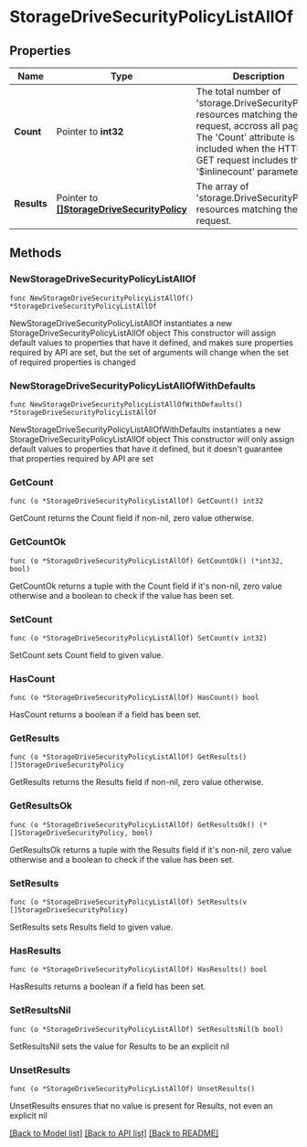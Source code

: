 # StorageDriveSecurityPolicyListAllOf

## Properties

Name | Type | Description | Notes
------------ | ------------- | ------------- | -------------
**Count** | Pointer to **int32** | The total number of &#39;storage.DriveSecurityPolicy&#39; resources matching the request, accross all pages. The &#39;Count&#39; attribute is included when the HTTP GET request includes the &#39;$inlinecount&#39; parameter. | [optional] 
**Results** | Pointer to [**[]StorageDriveSecurityPolicy**](StorageDriveSecurityPolicy.md) | The array of &#39;storage.DriveSecurityPolicy&#39; resources matching the request. | [optional] 

## Methods

### NewStorageDriveSecurityPolicyListAllOf

`func NewStorageDriveSecurityPolicyListAllOf() *StorageDriveSecurityPolicyListAllOf`

NewStorageDriveSecurityPolicyListAllOf instantiates a new StorageDriveSecurityPolicyListAllOf object
This constructor will assign default values to properties that have it defined,
and makes sure properties required by API are set, but the set of arguments
will change when the set of required properties is changed

### NewStorageDriveSecurityPolicyListAllOfWithDefaults

`func NewStorageDriveSecurityPolicyListAllOfWithDefaults() *StorageDriveSecurityPolicyListAllOf`

NewStorageDriveSecurityPolicyListAllOfWithDefaults instantiates a new StorageDriveSecurityPolicyListAllOf object
This constructor will only assign default values to properties that have it defined,
but it doesn't guarantee that properties required by API are set

### GetCount

`func (o *StorageDriveSecurityPolicyListAllOf) GetCount() int32`

GetCount returns the Count field if non-nil, zero value otherwise.

### GetCountOk

`func (o *StorageDriveSecurityPolicyListAllOf) GetCountOk() (*int32, bool)`

GetCountOk returns a tuple with the Count field if it's non-nil, zero value otherwise
and a boolean to check if the value has been set.

### SetCount

`func (o *StorageDriveSecurityPolicyListAllOf) SetCount(v int32)`

SetCount sets Count field to given value.

### HasCount

`func (o *StorageDriveSecurityPolicyListAllOf) HasCount() bool`

HasCount returns a boolean if a field has been set.

### GetResults

`func (o *StorageDriveSecurityPolicyListAllOf) GetResults() []StorageDriveSecurityPolicy`

GetResults returns the Results field if non-nil, zero value otherwise.

### GetResultsOk

`func (o *StorageDriveSecurityPolicyListAllOf) GetResultsOk() (*[]StorageDriveSecurityPolicy, bool)`

GetResultsOk returns a tuple with the Results field if it's non-nil, zero value otherwise
and a boolean to check if the value has been set.

### SetResults

`func (o *StorageDriveSecurityPolicyListAllOf) SetResults(v []StorageDriveSecurityPolicy)`

SetResults sets Results field to given value.

### HasResults

`func (o *StorageDriveSecurityPolicyListAllOf) HasResults() bool`

HasResults returns a boolean if a field has been set.

### SetResultsNil

`func (o *StorageDriveSecurityPolicyListAllOf) SetResultsNil(b bool)`

 SetResultsNil sets the value for Results to be an explicit nil

### UnsetResults
`func (o *StorageDriveSecurityPolicyListAllOf) UnsetResults()`

UnsetResults ensures that no value is present for Results, not even an explicit nil

[[Back to Model list]](../README.md#documentation-for-models) [[Back to API list]](../README.md#documentation-for-api-endpoints) [[Back to README]](../README.md)


